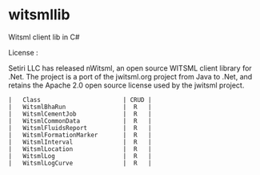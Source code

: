 witsmllib
=========

Witsml client lib in C#


License :

Setiri LLC has released nWitsml, an open source WITSML client library for .Net. 
The project is a port of the jwitsml.org project from Java to .Net, 
and retains the Apache 2.0 open source license used by the jwitsml project.




	
	|	Class						| CRUD |
	|	WitsmlBhaRun				|  R   | 
	|	WitsmlCementJob				|  R   | 
	|  	WitsmlCommonData			|  R   |
	|	WitsmlFluidsReport			|  R   |
	|	WitsmlFormationMarker		|  R   |
	|	WitsmlInterval				|  R   |
	|	WitsmlLocation				|  R   |
	|	WitsmlLog					|  R   |
	|	WitsmlLogCurve				|  R   |
	
